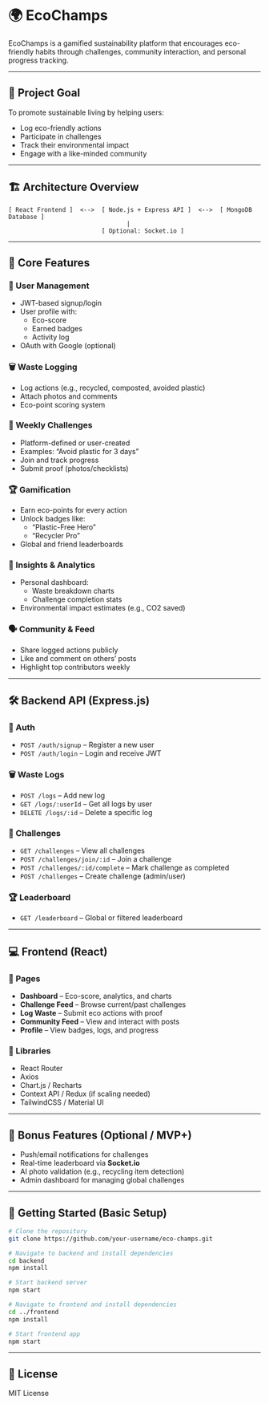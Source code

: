 
# 🌍 EcoChamps

EcoChamps is a gamified sustainability platform that encourages eco-friendly habits through challenges, community interaction, and personal progress tracking.

---

## 🚀 Project Goal

To promote sustainable living by helping users:
- Log eco-friendly actions
- Participate in challenges
- Track their environmental impact
- Engage with a like-minded community

---

## 🏗️ Architecture Overview

```
[ React Frontend ]  <-->  [ Node.js + Express API ]  <-->  [ MongoDB Database ]
                                 |
                          [ Optional: Socket.io ]
```

---

## 🔑 Core Features

### 🧍 User Management
- JWT-based signup/login
- User profile with:
  - Eco-score
  - Earned badges
  - Activity log
- OAuth with Google (optional)

### 🗑️ Waste Logging
- Log actions (e.g., recycled, composted, avoided plastic)
- Attach photos and comments
- Eco-point scoring system

### 🧩 Weekly Challenges
- Platform-defined or user-created
- Examples: “Avoid plastic for 3 days”
- Join and track progress
- Submit proof (photos/checklists)

### 🏆 Gamification
- Earn eco-points for every action
- Unlock badges like:
  - “Plastic-Free Hero”
  - “Recycler Pro”
- Global and friend leaderboards

### 🧠 Insights & Analytics
- Personal dashboard:
  - Waste breakdown charts
  - Challenge completion stats
- Environmental impact estimates (e.g., CO2 saved)

### 🗣️ Community & Feed
- Share logged actions publicly
- Like and comment on others’ posts
- Highlight top contributors weekly

---

## 🛠️ Backend API (Express.js)

### 🔐 Auth
- `POST /auth/signup` – Register a new user  
- `POST /auth/login` – Login and receive JWT  

### 🗑️ Waste Logs
- `POST /logs` – Add new log  
- `GET /logs/:userId` – Get all logs by user  
- `DELETE /logs/:id` – Delete a specific log  

### 🧩 Challenges
- `GET /challenges` – View all challenges  
- `POST /challenges/join/:id` – Join a challenge  
- `POST /challenges/:id/complete` – Mark challenge as completed  
- `POST /challenges` – Create challenge (admin/user)  

### 🏆 Leaderboard
- `GET /leaderboard` – Global or filtered leaderboard  

---

## 💻 Frontend (React)

### 📄 Pages
- **Dashboard** – Eco-score, analytics, and charts  
- **Challenge Feed** – Browse current/past challenges  
- **Log Waste** – Submit eco actions with proof  
- **Community Feed** – View and interact with posts  
- **Profile** – View badges, logs, and progress  

### 🧰 Libraries
- React Router
- Axios
- Chart.js / Recharts
- Context API / Redux (if scaling needed)
- TailwindCSS / Material UI

---

## 🔄 Bonus Features (Optional / MVP+)

- Push/email notifications for challenges  
- Real-time leaderboard via **Socket.io**  
- AI photo validation (e.g., recycling item detection)  
- Admin dashboard for managing global challenges  

---

## 🧪 Getting Started (Basic Setup)

```bash
# Clone the repository
git clone https://github.com/your-username/eco-champs.git

# Navigate to backend and install dependencies
cd backend
npm install

# Start backend server
npm start

# Navigate to frontend and install dependencies
cd ../frontend
npm install

# Start frontend app
npm start
```

---

## 📄 License

MIT License
